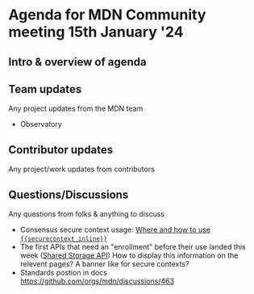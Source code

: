 # Agenda for MDN Community meeting 15th January '24

## Intro & overview of agenda

## Team updates

Any project updates from the MDN team

- Observatory

## Contributor updates

Any project/work updates from contributors

## Questions/Discussions

Any questions from folks & anything to discuss

- Consensus secure context usage: [Where and how to use `{{securecontext_inline}}`](https://github.com/mdn/content/discussions/30546#discussioncomment-7796301)
- The first APIs that need an "enrollment" before their use landed this week ([Shared Storage API](https://developer.mozilla.org/en-US/docs/Web/API/Shared_Storage_API)) How to display this information on the relevent pages? A banner like for secure contexts?
- Standards postion in docs https://github.com/orgs/mdn/discussions/463